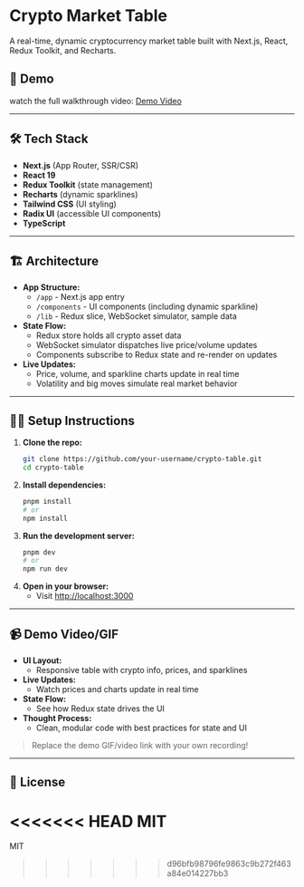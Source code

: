 # Crypto Market Table

A real-time, dynamic cryptocurrency market table built with Next.js, React, Redux Toolkit, and Recharts.

## 🚀 Demo



 watch the full walkthrough video: [Demo Video](https://www.loom.com/share/8fc42a9a79d34b13936ccdb7c75a41ba?sid=8cbc5ea4-c983-4ed9-b5b6-ad2f4717889c)

---

## 🛠 Tech Stack

- **Next.js** (App Router, SSR/CSR)
- **React 19**
- **Redux Toolkit** (state management)
- **Recharts** (dynamic sparklines)
- **Tailwind CSS** (UI styling)
- **Radix UI** (accessible UI components)
- **TypeScript**

---

## 🏗️ Architecture

- **App Structure:**
  - `/app` - Next.js app entry
  - `/components` - UI components (including dynamic sparkline)
  - `/lib` - Redux slice, WebSocket simulator, sample data
- **State Flow:**
  - Redux store holds all crypto asset data
  - WebSocket simulator dispatches live price/volume updates
  - Components subscribe to Redux state and re-render on updates
- **Live Updates:**
  - Price, volume, and sparkline charts update in real time
  - Volatility and big moves simulate real market behavior

---

## 🧑‍💻 Setup Instructions

1. **Clone the repo:**
   ```sh
   git clone https://github.com/your-username/crypto-table.git
   cd crypto-table
   ```
2. **Install dependencies:**
   ```sh
   pnpm install
   # or
   npm install
   ```
3. **Run the development server:**
   ```sh
   pnpm dev
   # or
   npm run dev
   ```
4. **Open in your browser:**
   - Visit [http://localhost:3000](http://localhost:3000)

---

## 📹 Demo Video/GIF

- **UI Layout:**
  - Responsive table with crypto info, prices, and sparklines
- **Live Updates:**
  - Watch prices and charts update in real time
- **State Flow:**
  - See how Redux state drives the UI
- **Thought Process:**
  - Clean, modular code with best practices for state and UI

> Replace the demo GIF/video link with your own recording!

---

## 📄 License

<<<<<<< HEAD
MIT 
=======
MIT 
>>>>>>> d96bfb98796fe9863c9b272f463a84e014227bb3
